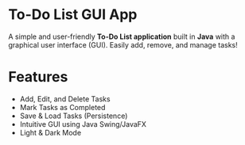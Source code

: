 # To-Do List GUI App

A simple and user-friendly **To-Do List application** built in **Java** with a graphical user interface (GUI). Easily add, remove, and manage tasks!

# Features
- Add, Edit, and Delete Tasks
- Mark Tasks as Completed
- Save & Load Tasks (Persistence)
- Intuitive GUI using Java Swing/JavaFX
- Light & Dark Mode
